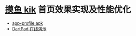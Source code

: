 # [摸鱼 kik](https://moyukik.sohu.com/) 首页效果实现及性能优化

- [app-profile.apk](https://github.com/qiuxiang/moyukik/releases/latest/download/app-profile.apk)
- [DartPad 在线演示](https://dartpad.dev/1a28bdd9203250d3226cc25d512579ec?null_safety=true)
